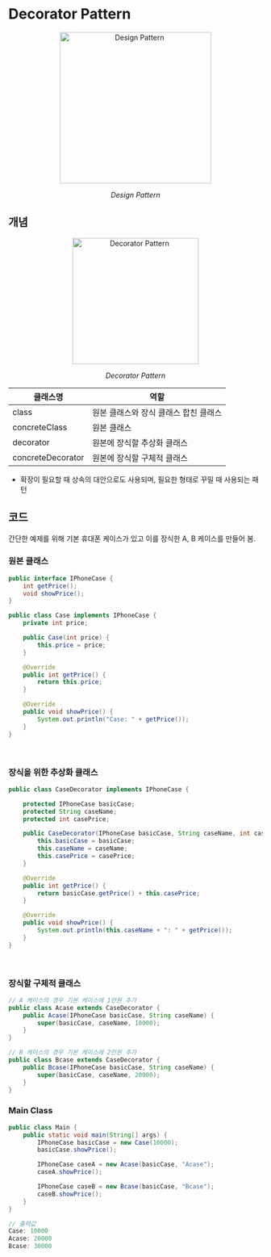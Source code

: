 # Decorator Pattern

<p align="center">
    <img width="300" alt="Design Pattern" src="https://github.com/jongeunShin95/TIL/assets/20867824/8a78460d-5643-4dac-a84d-c1d92d5fa44f">
    <p align="center"><I>Design Pattern</I></p>
</p>

## 개념

<p align="center">
    <img width="250" alt="Decorator Pattern" src="https://github.com/jongeunShin95/TIL/assets/20867824/4f8adca9-88a7-45a4-8c93-0fe39851078f">
    <p align="center"><I>Decorator Pattern</I></p>
</p>

<div align="center">

|클래스명|역할|
|---|---|
|class|원본 클래스와 장식 클래스 합친 클래스|
|concreteClass|원본 클래스|
|decorator|원본에 장식할 추상화 클래스|
|concreteDecorator|원본에 장식할 구체적 클래스|

</div>

- 확장이 필요할 때 상속의 대안으로도 사용되며, 필요한 형태로 꾸밀 때 사용되는 패턴

## 코드

간단한 예제를 위해 기본 휴대폰 케이스가 있고 이를 장식한 A, B 케이스를 만들어 봄.

### 원본 클래스
```java
public interface IPhoneCase {
    int getPrice();
    void showPrice();
}

public class Case implements IPhoneCase {
    private int price;

    public Case(int price) {
        this.price = price;
    }

    @Override
    public int getPrice() {
        return this.price;
    }

    @Override
    public void showPrice() {
        System.out.println("Case: " + getPrice());
    }
}
```

<br />

### 장식을 위한 추상화 클래스
```java
public class CaseDecorator implements IPhoneCase {

    protected IPhoneCase basicCase;
    protected String caseName;
    protected int casePrice;

    public CaseDecorator(IPhoneCase basicCase, String caseName, int casePrice) {
        this.basicCase = basicCase;
        this.caseName = caseName;
        this.casePrice = casePrice;
    }

    @Override
    public int getPrice() {
        return basicCase.getPrice() + this.casePrice;
    }

    @Override
    public void showPrice() {
        System.out.println(this.caseName + ": " + getPrice());
    }
}
```

<br />

### 장식할 구체적 클래스
```java
// A 케이스의 경우 기본 케이스에 1만원 추가
public class Acase extends CaseDecorator {
    public Acase(IPhoneCase basicCase, String caseName) {
        super(basicCase, caseName, 10000);
    }
}

// B 케이스의 경우 기본 케이스에 2만원 추가
public class Bcase extends CaseDecorator {
    public Bcase(IPhoneCase basicCase, String caseName) {
        super(basicCase, caseName, 20000);
    }
}

```

### Main Class
```java
public class Main {
    public static void main(String[] args) {
        IPhoneCase basicCase = new Case(10000);
        basicCase.showPrice();

        IPhoneCase caseA = new Acase(basicCase, "Acase");
        caseA.showPrice();

        IPhoneCase caseB = new Bcase(basicCase, "Bcase");
        caseB.showPrice();
    }
}

// 출력값
Case: 10000
Acase: 20000
Bcase: 30000
```